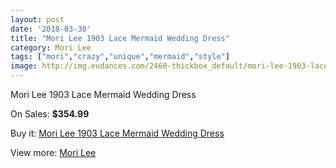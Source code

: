 ```yaml
---
layout: post
date: '2018-03-30'
title: "Mori Lee 1903 Lace Mermaid Wedding Dress"
category: Mori Lee
tags: ["mori","crazy","unique","mermaid","style"]
image: http://img.eudances.com/2460-thickbox_default/mori-lee-1903-lace-mermaid-wedding-dress.jpg
---
```

Mori Lee 1903 Lace Mermaid Wedding Dress

On Sales: **$354.99**
<a href="https://www.eudances.com/en/mori-lee/820-mori-lee-1903-lace-mermaid-wedding-dress.html"><amp-img layout="responsive" width="600" height="600" src="//img.eudances.com/2460-thickbox_default/mori-lee-1903-lace-mermaid-wedding-dress.jpg" alt="Mori Lee 1903 Lace Mermaid Wedding Dress 0" /></a>
<a href="https://www.eudances.com/en/mori-lee/820-mori-lee-1903-lace-mermaid-wedding-dress.html"><amp-img layout="responsive" width="600" height="600" src="//img.eudances.com/2463-thickbox_default/mori-lee-1903-lace-mermaid-wedding-dress.jpg" alt="Mori Lee 1903 Lace Mermaid Wedding Dress 1" /></a>
<a href="https://www.eudances.com/en/mori-lee/820-mori-lee-1903-lace-mermaid-wedding-dress.html"><amp-img layout="responsive" width="600" height="600" src="//img.eudances.com/2462-thickbox_default/mori-lee-1903-lace-mermaid-wedding-dress.jpg" alt="Mori Lee 1903 Lace Mermaid Wedding Dress 2" /></a>
<a href="https://www.eudances.com/en/mori-lee/820-mori-lee-1903-lace-mermaid-wedding-dress.html"><amp-img layout="responsive" width="600" height="600" src="//img.eudances.com/2461-thickbox_default/mori-lee-1903-lace-mermaid-wedding-dress.jpg" alt="Mori Lee 1903 Lace Mermaid Wedding Dress 3" /></a>

Buy it: [Mori Lee 1903 Lace Mermaid Wedding Dress](https://www.eudances.com/en/mori-lee/820-mori-lee-1903-lace-mermaid-wedding-dress.html "Mori Lee 1903 Lace Mermaid Wedding Dress")

View more: [Mori Lee](https://www.eudances.com/en/9-mori-lee "Mori Lee")